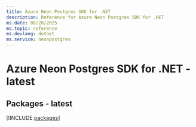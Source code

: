 ```yaml
---
title: Azure Neon Postgres SDK for .NET
description: Reference for Azure Neon Postgres SDK for .NET
ms.date: 08/28/2025
ms.topic: reference
ms.devlang: dotnet
ms.service: neonpostgres
---
```

# Azure Neon Postgres SDK for .NET - latest
## Packages - latest
[!INCLUDE [packages](neon-postgres-index.md)]